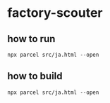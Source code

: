 # factory-scouter

## how to run

```
npx parcel src/ja.html --open
```


## how to build

```
npx parcel src/ja.html --open
```
